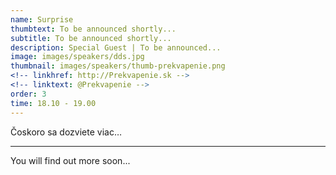 ```yaml
---
name: Surprise
thumbtext: To be announced shortly... 
subtitle: To be announced shortly... 
description: Special Guest | To be announced...
image: images/speakers/dds.jpg
thumbnail: images/speakers/thumb-prekvapenie.png
<!-- linkhref: http://Prekvapenie.sk -->
<!-- linktext: @Prekvapenie -->
order: 3
time: 18.10 - 19.00
---
```


Čoskoro sa dozviete viac…

---

You will find out more soon...